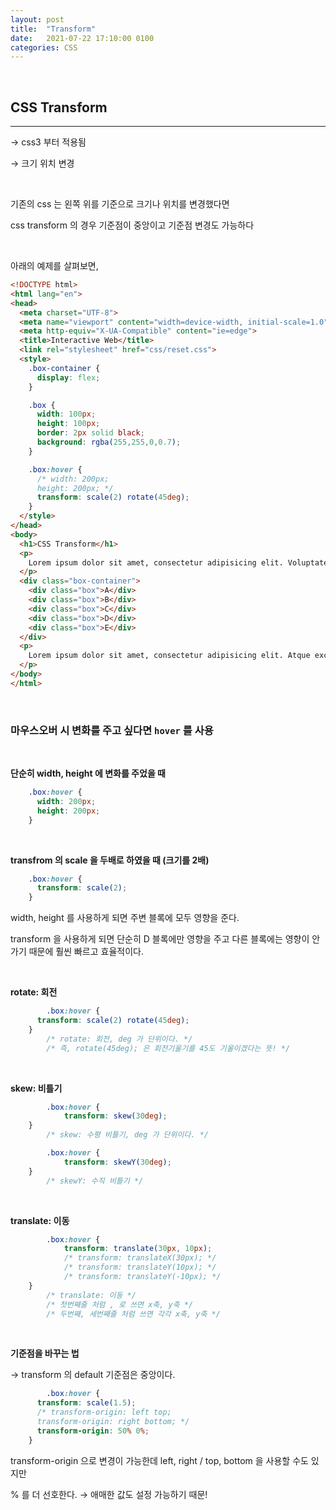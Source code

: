 ```yaml
---
layout: post
title:  "Transform"
date:   2021-07-22 17:10:00 0100
categories: CSS
---
```

<br>

## CSS Transform
---

→ css3 부터 적용됨

→ 크기 위치 변경

<br>


기존의 css 는 왼쪽 위를 기준으로 크기나 위치를 변경했다면

css transform 의 경우 기준점이 중앙이고 기준점 변경도 가능하다

<br>


아래의 예제를 살펴보면,


```html
<!DOCTYPE html>
<html lang="en">
<head>
  <meta charset="UTF-8">
  <meta name="viewport" content="width=device-width, initial-scale=1.0">
  <meta http-equiv="X-UA-Compatible" content="ie=edge">
  <title>Interactive Web</title>
  <link rel="stylesheet" href="css/reset.css">
  <style>
    .box-container {
      display: flex;
    }

    .box {
      width: 100px;
      height: 100px;
      border: 2px solid black;
      background: rgba(255,255,0,0.7);
    }

    .box:hover {
      /* width: 200px;
      height: 200px; */
      transform: scale(2) rotate(45deg);
    }
  </style>
</head>
<body>
  <h1>CSS Transform</h1>
  <p>
    Lorem ipsum dolor sit amet, consectetur adipisicing elit. Voluptate nesciunt temporibus reprehenderit sint modi deserunt voluptates nihil magnam incidunt quo. Vitae, quo provident laboriosam blanditiis fugiat cumque modi corporis reiciendis.
  </p>
  <div class="box-container">
    <div class="box">A</div>
    <div class="box">B</div>
    <div class="box">C</div>
    <div class="box">D</div>
    <div class="box">E</div>
  </div>
  <p>
    Lorem ipsum dolor sit amet, consectetur adipisicing elit. Atque excepturi doloribus quia, adipisci pariatur maxime deserunt rem, doloremque repellat, consequuntur voluptas cupiditate facilis vitae, velit repudiandae cumque nihil? Tenetur, libero.
  </p>
</body>
</html>
```

<br>

### 마우스오버 시 변화를 주고 싶다면 `hover` 를 사용

<br>

**단순히 width, height 에 변화를 주었을 때**

```css
	.box:hover {
      width: 200px;
      height: 200px;
    }
```
<br>


**transfrom 의 scale 을 두배로 하였을 때 (크기를 2배)**

```css
	.box:hover {
      transform: scale(2);
    }
```


width, height 를 사용하게 되면 주변 블록에 모두 영향을 준다.

transform 을 사용하게 되면 단순히 D 블록에만 영향을 주고 다른 블록에는 영향이 안가기 때문에 훨씬 빠르고 효율적이다.

<br>

**rotate: 회전**

```css
		.box:hover {
      transform: scale(2) rotate(45deg);
    }
		/* rotate: 회전, deg 가 단위이다. */
		/* 즉, rotate(45deg); 은 회전기울기를 45도 기울이겠다는 뜻! */
```

<br>


**skew: 비틀기**

```css
		.box:hover {
			transform: skew(30deg);
    }
		/* skew: 수평 비틀기, deg 가 단위이다. */

		.box:hover {
			transform: skewY(30deg);
    }
		/* skewY: 수직 비틀기 */
```

<br>


**translate: 이동**

```css
		.box:hover {
			transform: translate(30px, 10px);
			/* transform: translateX(30px); */
			/* transform: translateY(10px); */
			/* transform: translateY(-10px); */
    }
		/* translate: 이동 */
		/* 첫번째줄 처럼 , 로 쓰면 x축, y축 */
		/* 두번째, 세번째줄 처럼 쓰면 각각 x축, y축 */
```

<br>


**기준점을 바꾸는 법**

→ transform 의 default 기준점은 중앙이다.

```css
		.box:hover {
      transform: scale(1.5);
      /* transform-origin: left top;
      transform-origin: right bottom; */
      transform-origin: 50% 0%;
    }
```

transform-origin 으로 변경이 가능한데 left, right / top, bottom 을 사용할 수도 있지만

% 를 더 선호한다. → 애매한 값도 설정 가능하기 때문!

<br>
<br>